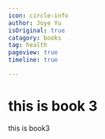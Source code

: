 ```yaml
---
icon: circle-info
author: Joye Yu
isOriginal: true
catagory: books
tag: health
pageview: true
timeline: true

---
```


# this is book 3

this is book3